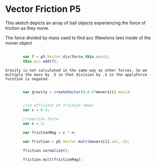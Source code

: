 # Vector Friction P5

This sketch depicts an array of ball objects experiencing the force of friction as they move.

The force divided by mass used to find acc (Newtons law) inside of the mover object

```js
	
		var f = p5.Vector.div(force,this.mass);
		this.acc.add(f);

```

	Gravity is not calculated in the same way as other forces. So we multiply the mass by .5 so that division by .5 in the applyForce fucntion is negated.

```js
		
		var gravity = createVector(0,0.5*movers[i].mass);

```
```js

		//co efficient of friction (mew)
		var c = 0.5;

		//reactive force
		var n = 1;

		var frictionMag = c * n;

		var friction = p5.Vector.mult(movers[i].vel,-1);
		
		friction.normalize();

		friction.mult(frictionMag);

```
